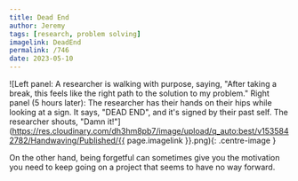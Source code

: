 ```yaml
---
title: Dead End
author: Jeremy
tags: [research, problem solving]
imagelink: DeadEnd
permalink: /746
date: 2023-05-10
---
```


![Left panel: A researcher is walking with purpose, saying, "After taking a break, this feels like the right path to the solution to my problem." Right panel (5 hours later): The researcher has their hands on their hips while looking at a sign. It says, "DEAD END", and it's signed by their past self. The researcher shouts, "Damn it!"](https://res.cloudinary.com/dh3hm8pb7/image/upload/q_auto:best/v1535842782/Handwaving/Published/{{ page.imagelink }}.png){: .centre-image }

On the other hand, being forgetful can sometimes give you the motivation you need to keep going on a project that seems to have no way forward.
